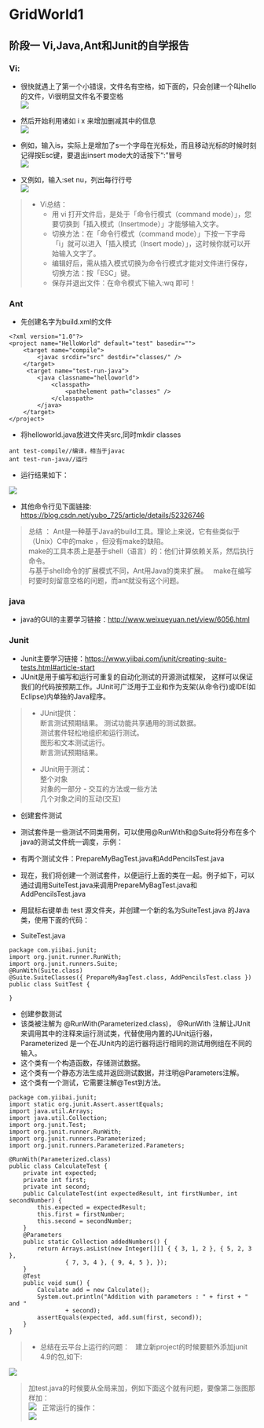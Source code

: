 # GridWorld1  
## 阶段一 Vi,Java,Ant和Junit的自学报告  

### Vi:
* 很快就遇上了第一个小错误，文件名有空格，如下面的，只会创建一个叫hello的文件，Vi很明显文件名不要空格  
  <img src="http://imglf6.nosdn.127.net/img/Z281REhERnhNZlhmNHB3cnQ2ZEtHRllvYTRoVmphUzFaTHlZUzVZYnBlR1VNU2FzVStmZ3dBPT0.png?imageView&thumbnail=500x0&quality=96&stripmeta=0"  />    
* 然后开始利用诸如  i  x  来增加删减其中的信息  
  <img src="http://imglf4.nosdn.127.net/img/Z281REhERnhNZlhmNHB3cnQ2ZEtHSFJVOU8xR3VGekI1NW5jNFVDVmN1M3ZMdmdsSThiWTVnPT0.png?imageView&thumbnail=500x0&quality=96&stripmeta=0" /> 
* 例如，输入is，实际上是增加了s一个字母在光标处，而且移动光标的时候时刻记得按Esc键，要退出insert mode大的话按下“:”冒号    
  <img src="http://imglf3.nosdn.127.net/img/Z281REhERnhNZlhmNHB3cnQ2ZEtHTWRuWC9GaU0wWFhZeXVnTURlZjR1QnZNT0xUcllCNU1nPT0.png?imageView&thumbnail=500x0&quality=96&stripmeta=0" />    
   
* 又例如，输入:set nu，列出每行行号  
   <img src="http://imglf3.nosdn.127.net/img/Z281REhERnhNZlhmNHB3cnQ2ZEtHQ0hUQVlCRzBSRmNXTG5GWTR1Tm1qRkZyNUtDNjRZMFNnPT0.png?imageView&thumbnail=500x0&quality=96&stripmeta=0"  />  
> * Vi总结： 
>   * 用 vi 打开文件后，是处于「命令行模式（command mode）」，您要切换到「插入模式（Insertmode）」才能够输入文字。  
>   * 切换方法：在「命令行模式（command mode）」下按一下字母「i」就可以进入「插入模式（Insert mode）」，这时候你就可以开始输入文字了。  
>   * 编辑好后，需从插入模式切换为命令行模式才能对文件进行保存，切换方法：按「ESC」键。  
>   * 保存并退出文件：在命令模式下输入:wq 即可！ 

### Ant  
* 先创建名字为build.xml的文件
```  
<?xml version="1.0"?>  
<project name="HelloWorld" default="test" basedir="">  
    <target name="compile">  
        <javac srcdir="src" destdir="classes/" />  
    </target>  
     <target name="test-run-java">  
        <java classname="helloworld">  
            <classpath>  
                <pathelement path="classes" />  
            </classpath>  
        </java>  
    </target>  
</project>  
```  

* 将helloworld.java放进文件夹src,同时mkdir classes  

``` 
ant test-compile//编译，相当于javac
ant test-run-java//运行

```  

 * 运行结果如下： 
<img src="http://imglf3.nosdn.127.net/img/Z281REhERnhNZldLRkNMQzBuTHR4RkhVQUt4Y0VTMm95endrWkRVR2hpSWFmNXhPbVdYY1ZRPT0.png?imageView&thumbnail=500x0&quality=96&stripmeta=0"  />  

 * 其他命令行见下面链接:  
 https://blog.csdn.net/yubo_725/article/details/52326746  
 
> 总结 ： 
> Ant是一种基于Java的build工具。理论上来说，它有些类似于（Unix）C中的make ，但没有make的缺陷。  
> make的工具本质上是基于shell（语言）的：他们计算依赖关系，然后执行命令。  
> 与基于shell命令的扩展模式不同，Ant用Java的类来扩展。  
> make在编写时要时刻留意空格的问题，而ant就没有这个问题。  
 
### java  
* java的GUI的主要学习链接：http://www.weixueyuan.net/view/6056.html  

### Junit  
* Junit主要学习链接：https://www.yiibai.com/junit/creating-suite-tests.html#article-start
* JUnit是用于编写和运行可重复的自动化测试的开源测试框架， 这样可以保证我们的代码按预期工作。JUnit可广泛用于工业和作为支架(从命令行)或IDE(如Eclipse)内单独的Java程序。  

> * JUnit提供：  
> 断言测试预期结果。
> 测试功能共享通用的测试数据。  
> 测试套件轻松地组织和运行测试。  
> 图形和文本测试运行。  
> 断言测试预期结果。  
>
> * JUnit用于测试：  
> 整个对象  
> 对象的一部分 - 交互的方法或一些方法  
> 几个对象之间的互动(交互)  

 * 创建套件测试  
 * 测试套件是一些测试不同类用例，可以使用@RunWith和@Suite将分布在多个java的测试文件统一调度，示例：  
 * 有两个测试文件：PrepareMyBagTest.java和AddPencilsTest.java  
 * 现在，我们将创建一个测试套件，以便运行上面的类在一起。例子如下，可以通过调用SuiteTest.java来调用PrepareMyBagTest.java和AddPencilsTest.java  
 * 用鼠标右键单击 test 源文件夹，并创建一个新的名为SuiteTest.java 的Java类，使用下面的代码：

 * SuiteTest.java
```  
package com.yiibai.junit;
import org.junit.runner.RunWith;
import org.junit.runners.Suite;
@RunWith(Suite.class)
@Suite.SuiteClasses({ PrepareMyBagTest.class, AddPencilsTest.class })
public class SuitTest {

}
```  
 * 创建参数测试  
 * 该类被注解为 @RunWith(Parameterized.class)， @RunWith 注解让JUnit来调用其中的注释来运行测试类，代替使用内置的JUnit运行器，Parameterized 是一个在JUnit内的运行器将运行相同的测试用例组在不同的输入。  
 * 这个类有一个构造函数，存储测试数据。  
 * 这个类有一个静态方法生成并返回测试数据，并注明@Parameters注解。  
 * 这个类有一个测试，它需要注解@Test到方法。  
 
``` 
package com.yiibai.junit;
import static org.junit.Assert.assertEquals;
import java.util.Arrays;
import java.util.Collection;
import org.junit.Test;
import org.junit.runner.RunWith;
import org.junit.runners.Parameterized;
import org.junit.runners.Parameterized.Parameters;

@RunWith(Parameterized.class)
public class CalculateTest {
	private int expected;
	private int first;
	private int second;
	public CalculateTest(int expectedResult, int firstNumber, int secondNumber) {
		this.expected = expectedResult;
		this.first = firstNumber;
		this.second = secondNumber;
	}
	@Parameters
	public static Collection addedNumbers() {
		return Arrays.asList(new Integer[][] { { 3, 1, 2 }, { 5, 2, 3 },
				{ 7, 3, 4 }, { 9, 4, 5 }, });
	}
	@Test
	public void sum() {
		Calculate add = new Calculate();
		System.out.println("Addition with parameters : " + first + " and "
				+ second);
		assertEquals(expected, add.sum(first, second));
	}
}
```

> * 总结在云平台上运行的问题：  
> 建立新project的时候要额外添加junit 4.9的包,如下:  
<img src="http://imglf4.nosdn.127.net/img/Z281REhERnhNZlZ1MmtTZXc0Q0FtdG1nTXNYMHU4TnYwZ3hhS0d3Q0tPZlVvZE44OTd3SDZ3PT0.png?imageView&thumbnail=500x0&quality=96&stripmeta=0"  />   

> 加test.java的时候要从全局来加，例如下面这个就有问题，要像第二张图那样加：  
<img src="http://imglf4.nosdn.127.net/img/Z281REhERnhNZlZ1MmtTZXc0Q0FtaFFvTkZJaVhCSVdtUVVDb3lwako1QXF3L2gvV2ZJMFZ3PT0.png?imageView&thumbnail=500x0&quality=96&stripmeta=0"  />   
> 正常运行的操作：  
<img src="http://imglf6.nosdn.127.net/img/Z281REhERnhNZlZ1MmtTZXc0Q0FtaTRvSDNERkZlcEJsRlJmZGpFLzNkWjlOYXorYzdIekpBPT0.png?imageView&thumbnail=500x0&quality=96&stripmeta=0"  />  
